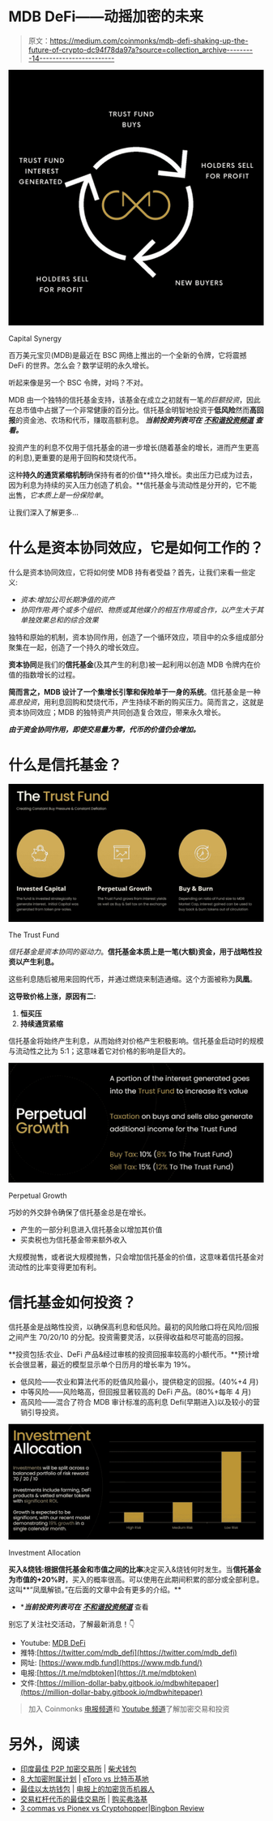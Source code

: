 # MDB DeFi——动摇加密的未来

> 原文：<https://medium.com/coinmonks/mdb-defi-shaking-up-the-future-of-crypto-dc94f78da97a?source=collection_archive---------14----------------------->

![](img/93d55af516bc29cd6537e3de63b9b50d.png)

Capital Synergy

百万美元宝贝(MDB)是最近在 BSC 网络上推出的一个全新的令牌，它将震撼 DeFi 的世界。怎么会？数学证明的永久增长。

听起来像是另一个 BSC 令牌，对吗？不对。

MDB 由一个独特的信托基金支持，该基金在成立之初就有一笔*的巨额投资*，因此在总市值中占据了一个非常健康的百分比。信托基金明智地投资于**低风险**然而**高回报**的资金池、农场和代币，赚取高额利息。 ***当前投资列表可在*** [***不和谐投资频道***](https://discord.com/channels/952941612592410664/967357636335009813) ***查看。***

投资产生的利息不仅用于信托基金的进一步增长(随着基金的增长，进而产生更高的利息),更重要的是用于回购和焚烧代币。

这种**持久的通货紧缩机制**确保持有者的价值**持久增长。卖出压力已成为过去，因为利息为持续的买入压力创造了机会。**信托基金与流动性是分开的，它不能出售，*它本质上是一份保险单*。

让我们深入了解更多…

# **什么是资本协同效应，它是如何工作的？**

什么是资本协同效应，它将如何使 MDB 持有者受益？首先，让我们来看一些定义:

*   *资本:增加公司长期净值的资产*
*   *协同作用:两个或多个组织、物质或其他媒介的相互作用或合作，以产生大于其单独效果总和的综合效果*

独特和原始的机制，资本协同作用，创造了一个循环效应，项目中的众多组成部分聚集在一起，创造了一个持久的增长效应。

**资本协同**是我们的**信托基金**(及其产生的利息)被一起利用以创造 MDB 令牌内在价值的指数增长的过程。

**简而言之，MDB 设计了一个集增长引擎和保险单于一身的系统**。信托基金是一种*高息投资*，用利息回购和焚烧代币，产生持续不断的购买压力。简而言之，这就是资本协同效应；MDB 的独特资产共同创造复合效应，带来永久增长。

***由于资金协同作用，即使交易量为零，代币的价值仍会增加。***

# **什么是信托基金？**

![](img/f1d13593996ed812d1f24a1073d3bca0.png)

The Trust Fund

*信托基金是资本协同的驱动力*。**信托基金本质上是一笔(大额)资金，用于战略性投资以产生利息。**

这些利息随后被用来回购代币，并通过燃烧来制造通缩。这个方面被称为**凤凰**。

**这导致价格上涨，原因有二:**

1.  **恒买压**
2.  **持续通货紧缩**

信托基金将始终产生利息，从而始终对价格产生积极影响。信托基金启动时的规模与流动性之比为 5:1；这意味着它对价格的影响是巨大的。

![](img/7f5d094fdd9f38e3449587b4f69047dc.png)

Perpetual Growth

巧妙的外交辞令确保了信托基金总是在增长。

*   产生的一部分利息进入信托基金以增加其价值
*   买卖税也为信托基金带来额外收入

大规模抛售，或者说大规模抛售，只会增加信托基金的价值，这意味着信托基金对流动性的比率变得更加有利。

# **信托基金如何投资？**

信托基金是战略性投资，以确保高利息和低风险。最初的风险敞口将在风险/回报之间产生 70/20/10 的分配。投资需要灵活，以获得收益和尽可能高的回报。

**投资包括:农业、DeFi 产品&经过审核的投资回报率较高的小额代币。**预计增长会很显著，最近的模型显示单个日历月的增长率为 19%。

*   低风险——农业和算法代币的贬值风险最小，提供稳定的回报。(40%+4 月)
*   中等风险——风险略高，但回报显著较高的 DeFi 产品。(80%+每年 4 月)
*   高风险——混合了符合 MDB 审计标准的高利息 Defi(早期进入)以及较小的营销引导投资。

![](img/09cc809deb016d69effcebd7dd154ff1.png)

Investment Allocation

**买入&烧钱:**根据**信托基金和市值之间的比率**决定买入&烧钱何时发生。当**信托基金为市值的+20%时**，买入的概率很高。可以使用在此期间积累的部分或全部利息。这叫**“凤凰解锁。”在后面的文章中会有更多的介绍。**

*   ****当前投资列表可在*** [***不和谐投资频道***](https://discord.com/channels/952941612592410664/967357636335009813) 查看

别忘了关注社交活动，了解最新消息！👇

*   Youtube: [MDB DeFi](https://www.youtube.com/channel/UCNZ8ZADUtu-zHhvQJm-hilw)
*   推特:[https://twitter.com/mdb_defi](https://twitter.com/mdb_defi)
*   网址: [https://www.mdb.fund](https://www.mdb.fund/)
*   电报:[https://t.me/mdbtoken](https://t.me/mdbtoken)
*   文件:[https://million-dollar-baby.gitbook.io/mdbwhitepaper](https://million-dollar-baby.gitbook.io/mdbwhitepaper)

> 加入 Coinmonks [电报频道](https://t.me/coincodecap)和 [Youtube 频道](https://www.youtube.com/c/coinmonks/videos)了解加密交易和投资

# 另外，阅读

*   [印度最佳 P2P 加密交易所](https://coincodecap.com/p2p-crypto-exchanges-in-india) | [柴犬钱包](https://coincodecap.com/baby-shiba-inu-wallets)
*   [8 大加密附属计划](https://coincodecap.com/crypto-affiliate-programs) | [eToro vs 比特币基地](https://coincodecap.com/etoro-vs-coinbase)
*   [最佳以太坊钱包](https://coincodecap.com/best-ethereum-wallets) | [电报上的加密货币机器人](https://coincodecap.com/telegram-crypto-bots)
*   [交易杠杆代币的最佳交易所](https://coincodecap.com/leveraged-token-exchanges) | [购买弗洛基](https://coincodecap.com/buy-floki-inu-token)
*   [3 commas vs Pionex vs Cryptohopper](https://coincodecap.com/3commas-vs-pionex-vs-cryptohopper)|[Bingbon Review](https://coincodecap.com/bingbon-review)